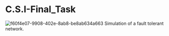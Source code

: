 # C.S.I-Final_Task
![f60f4e07-9908-402e-8ab8-be8ab634a663](https://user-images.githubusercontent.com/65852995/137551007-4d6fcc55-0bae-4196-8e0e-6f24f42360ea.jpg)
Simulation of a fault tolerant network.
